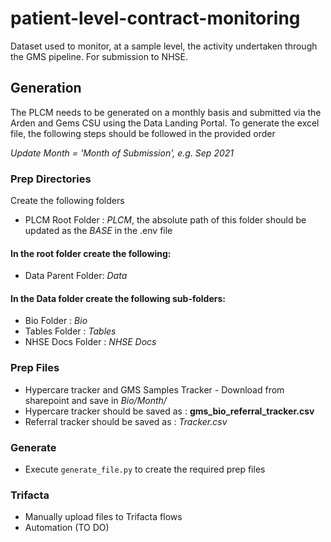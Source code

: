 # patient-level-contract-monitoring
Dataset used to monitor, at a sample level, the activity undertaken through the GMS pipeline. For submission to NHSE.

## Generation 
The PLCM needs to be generated on a monthly basis and submitted via the Arden and Gems CSU using the Data Landing Portal. To generate the excel file, the following steps should be followed in the provided order

_Update Month = 'Month of Submission', e.g. Sep 2021_

### Prep Directories
Create the following folders
- PLCM Root Folder : _PLCM_, the absolute path of this folder should be updated as the _BASE_ in the .env file
#### In the root folder create the following:
- Data Parent Folder: _Data_
#### In the Data folder create the following sub-folders:
- Bio Folder : _Bio_
- Tables Folder : _Tables_
- NHSE Docs Folder : _NHSE Docs_


### Prep Files 
- Hypercare tracker and GMS Samples Tracker - Download from sharepoint and save in _Bio/Month/_
- Hypercare tracker should be saved as : __gms_bio_referral_tracker.csv__
- Referral tracker should be saved as : _Tracker.csv_

### Generate
- Execute `generate_file.py` to create the required prep files

### Trifacta
- Manually upload files to Trifacta flows
- Automation (TO DO)

